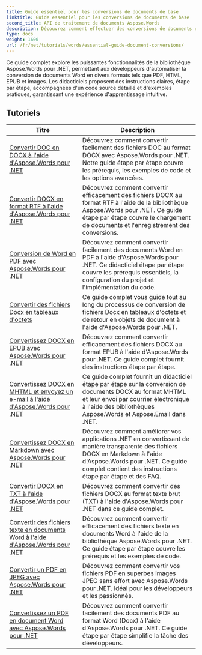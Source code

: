 ```yaml
---
title: Guide essentiel pour les conversions de documents de base
linktitle: Guide essentiel pour les conversions de documents de base
second_title: API de traitement de documents Aspose.Words
description: Découvrez comment effectuer des conversions de documents essentielles à l'aide d'Aspose.Words pour .NET. Ce guide fournit des instructions étape par étape pour convertir des fichiers Word en PDF, TXT, HTML, etc.
type: docs
weight: 1600
url: /fr/net/tutorials/words/essential-guide-document-conversions/
---
```


Ce guide complet explore les puissantes fonctionnalités de la bibliothèque Aspose.Words pour .NET, permettant aux développeurs d'automatiser la conversion de documents Word en divers formats tels que PDF, HTML, EPUB et images. Les didacticiels proposent des instructions claires, étape par étape, accompagnées d'un code source détaillé et d'exemples pratiques, garantissant une expérience d'apprentissage intuitive.

 ## Tutoriels
| Titre | Description |
| --- | --- |
| [Convertir DOC en DOCX à l'aide d'Aspose.Words pour .NET](./convert-doc-to-docx/) | Découvrez comment convertir facilement des fichiers DOC au format DOCX avec Aspose.Words pour .NET. Notre guide étape par étape couvre les prérequis, les exemples de code et les options avancées.  |
| [Convertir DOCX en format RTF à l'aide d'Aspose.Words pour .NET](./convert-docx-to-rtf/) | Découvrez comment convertir efficacement des fichiers DOCX au format RTF à l'aide de la bibliothèque Aspose.Words pour .NET. Ce guide étape par étape couvre le chargement de documents et l'enregistrement des conversions. |  
| [Conversion de Word en PDF avec Aspose.Words pour .NET](./convert-word-to-pdf/) | Découvrez comment convertir facilement des documents Word en PDF à l'aide d'Aspose.Words pour .NET. Ce didacticiel étape par étape couvre les prérequis essentiels, la configuration du projet et l'implémentation du code. | 
| [Convertir des fichiers Docx en tableaux d'octets](./convert-docx-to-byte-arrays/) | Ce guide complet vous guide tout au long du processus de conversion de fichiers Docx en tableaux d'octets et de retour en objets de document à l'aide d'Aspose.Words pour .NET. |  
| [Convertissez DOCX en EPUB avec Aspose.Words pour .NET](./convert-docx-to-epub/) | Découvrez comment convertir efficacement des fichiers DOCX au format EPUB à l'aide d'Aspose.Words pour .NET. Ce guide complet fournit des instructions étape par étape. |
| [Convertissez DOCX en MHTML et envoyez un e-mail à l'aide d'Aspose.Words pour .NET](./convert-docx-to-mhtml-send-email/) | Ce guide complet fournit un didacticiel étape par étape sur la conversion de documents DOCX au format MHTML et leur envoi par courrier électronique à l'aide des bibliothèques Aspose.Words et Aspose.Email dans .NET. |
| [Convertissez DOCX en Markdown avec Aspose.Words pour .NET](./convert-docx-to-markdown/) | Découvrez comment améliorer vos applications .NET en convertissant de manière transparente des fichiers DOCX en Markdown à l'aide d'Aspose.Words pour .NET. Ce guide complet contient des instructions étape par étape et des FAQ. |
| [Convertir DOCX en TXT à l'aide d'Aspose.Words pour .NET](./convert-docx-to-txt/) | Découvrez comment convertir des fichiers DOCX au format texte brut (TXT) à l'aide d'Aspose.Words pour .NET dans ce guide complet. |
| [Convertir des fichiers texte en documents Word à l'aide d'Aspose.Words pour .NET](./convert-text-files-to-word-documents/) | Découvrez comment convertir efficacement des fichiers texte en documents Word à l'aide de la bibliothèque Aspose.Words pour .NET. Ce guide étape par étape couvre les prérequis et les exemples de code. | 
| [Convertir un PDF en JPEG avec Aspose.Words pour .NET](./convert-pdf-to-jpeg/) | Découvrez comment convertir vos fichiers PDF en superbes images JPEG sans effort avec Aspose.Words pour .NET. Idéal pour les développeurs et les passionnés. |
| [Convertissez un PDF en document Word avec Aspose.Words pour .NET](./convert-pdf-to-word/) | Découvrez comment convertir facilement des documents PDF au format Word (Docx) à l'aide d'Aspose.Words pour .NET. Ce guide étape par étape simplifie la tâche des développeurs. |